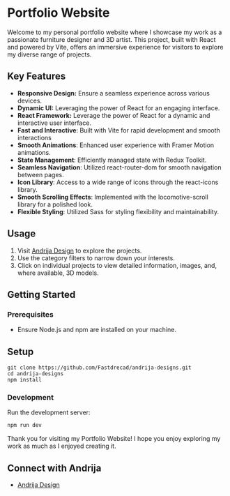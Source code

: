 # Portfolio Website

Welcome to my personal portfolio website where I showcase my work as a passionate furniture designer and 3D artist. This project, built with React and powered by Vite, offers an immersive experience for visitors to explore my diverse range of projects.

## Key Features

- **Responsive Design:** Ensure a seamless experience across various devices.
- **Dynamic UI:** Leveraging the power of React for an engaging interface.
- **React Framework:** Leverage the power of React for a dynamic and interactive user interface.
- **Fast and Interactive**: Built with Vite for rapid development and smooth interactions
- **Smooth Animations**: Enhanced user experience with Framer Motion animations.
- **State Management**: Efficiently managed state with Redux Toolkit.
- **Seamless Navigation**: Utilized react-router-dom for smooth navigation between pages.
- **Icon Library**: Access to a wide range of icons through the react-icons library.
- **Smooth Scrolling Effects**: Implemented with the locomotive-scroll library for a polished look.
- **Flexible Styling**: Utilized Sass for styling flexibility and maintainability.

## Usage

1. Visit [Andrija Design](https://portfolio.andrijadesign.com) to explore the projects.
2. Use the category filters to narrow down your interests.
3. Click on individual projects to view detailed information, images, and, where available, 3D models.

## Getting Started

### Prerequisites

- Ensure Node.js and npm are installed on your machine.

## Setup

```
git clone https://github.com/Fastdrecad/andrija-designs.git
cd andrija-designs
npm install
```

### Development

Run the development server:

```bash
npm run dev
```

Thank you for visiting my Portfolio Website! I hope you enjoy exploring my work as much as I enjoyed creating it.

## Connect with Andrija

- [Andrija Design](https://andrija-design.netlify.app/)
